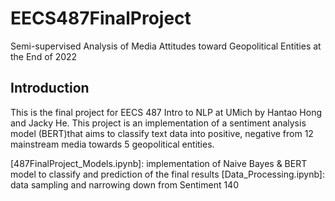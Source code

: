 # EECS487FinalProject
Semi-supervised Analysis of Media Attitudes toward Geopolitical Entities at the End of 2022

## Introduction
This is the final project for EECS 487 Intro to NLP at UMich by Hantao Hong and Jacky He. This project is an implementation of a sentiment analysis model (BERT)that aims to classify text data into positive, negative from 12 mainstream media towards 5 geopolitical entities. 

[487FinalProject_Models.ipynb]: implementation of Naive Bayes & BERT model to classify and prediction of the final results
[Data_Processing.ipynb]: data sampling and narrowing down from Sentiment 140
